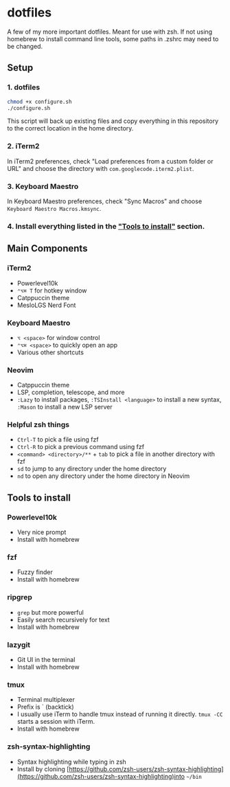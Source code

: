 # dotfiles

A few of my more important dotfiles. Meant for use with zsh. If not using homebrew to install command line tools, some paths in .zshrc may need to be changed.

## Setup
### 1. dotfiles
```bash
chmod +x configure.sh
./configure.sh
```
This script will back up existing files and copy everything in this repository to the correct location in the home directory.

### 2. iTerm2
In iTerm2 preferences, check "Load preferences from a custom folder or URL" and choose the directory with `com.googlecode.iterm2.plist`.

### 3. Keyboard Maestro
In Keyboard Maestro preferences, check "Sync Macros" and choose `Keyboard Maestro Macros.kmsync`.

### 4. Install everything listed in the ["Tools to install"](#tools-to-install) section.


## Main Components
### iTerm2
- Powerlevel10k
- `⌃⌥⌘ T` for hotkey window
- Catppuccin theme
- MesloLGS Nerd Font

### Keyboard Maestro
- `⌥ <space>` for window control
- `⌃⌥⌘ <space>` to quickly open an app
- Various other shortcuts

### Neovim
- Catppuccin theme
- LSP, completion, telescope, and more
- `:Lazy` to install packages, `:TSInstall <language>` to install a new syntax, `:Mason` to install a new LSP server

### Helpful zsh things
- `Ctrl-T` to pick a file using fzf
- `Ctrl-R` to pick a previous command using fzf
- `<command> <directory>/**` + `tab` to pick a file in another directory with fzf
- `sd` to jump to any directory under the home directory
- `nd` to open any directory under the home directory in Neovim


## Tools to install
### Powerlevel10k
- Very nice prompt
- Install with homebrew

### fzf
- Fuzzy finder
- Install with homebrew

### ripgrep
- `grep` but more powerful
- Easily search recursively for text
- Install with homebrew

### lazygit
- Git UI in the terminal
- Install with homebrew

### tmux
- Terminal multiplexer
- Prefix is \` (backtick)
- I usually use iTerm to handle tmux instead of running it directly.  `tmux -CC` starts a session with iTerm.
- Install with homebrew

### zsh-syntax-highlighting
- Syntax highlighting while typing in zsh
- Install by cloning [https://github.com/zsh-users/zsh-syntax-highlighting](https://github.com/zsh-users/zsh-syntax-highlighting)into `~/bin`
